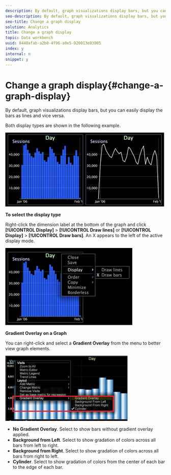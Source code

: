 ```yaml
---
description: By default, graph visualizations display bars, but you can easily display the bars as lines and vice versa.
seo-description: By default, graph visualizations display bars, but you can easily display the bars as lines and vice versa.
seo-title: Change a graph display
solution: Analytics
title: Change a graph display
topic: Data workbench
uuid: 8448afab-a2b0-4f96-a0e5-920013e83905
index: y
internal: n
snippet: y
---
```


# Change a graph display{#change-a-graph-display}

By default, graph visualizations display bars, but you can easily display the bars as lines and vice versa.

 Both display types are shown in the following example.

![](assets/vis_Line_LinesAndBars.png)

**To select the display type**

Right-click the dimension label at the bottom of the graph and click **[!UICONTROL Display]** > **[!UICONTROL Draw lines]** or **[!UICONTROL Display]** > **[!UICONTROL Draw bars]**. An X appears to the left of the active display mode.

![](assets/mnu_Graph_Draw.png)

**Gradient Overlay on a Graph**

You can right-click and select a **Gradient Overlay** from the menu to better view graph elements.

![](assets/6_51_gradient_graph.png)

* **No Gradient Overlay**. Select to show bars without gradient overlay applied. 
* **Background from Left**. Select to show gradation of colors across all bars from left to right. 
* **Background from Right**. Select to show gradation of colors across all bars from right to left. 
* **Cylinder**. Select to show gradation of colors from the center of each bar to the edge of each bar.

